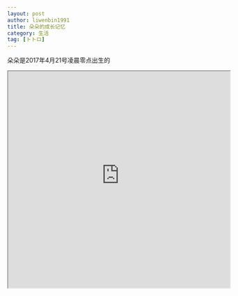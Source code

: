 ```yaml
---
layout: post
author: liwenbin1991
title: 朵朵的成长记忆
category: 生活
tag: [トトロ]
---
```

朵朵是2017年4月21号凌晨零点出生的

<iframe height=498 width=510 src="http://7xpo1r.com1.z0.glb.clouddn.com/20170702.mp4">
